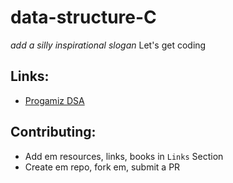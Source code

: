 # data-structure-C

*add a silly inspirational slogan* Let's get coding

## Links:

- [Progamiz DSA](https://www.programiz.com/dsa)

## Contributing:

- Add em resources, links, books in ``Links`` Section
- Create em repo, fork em, submit a PR 